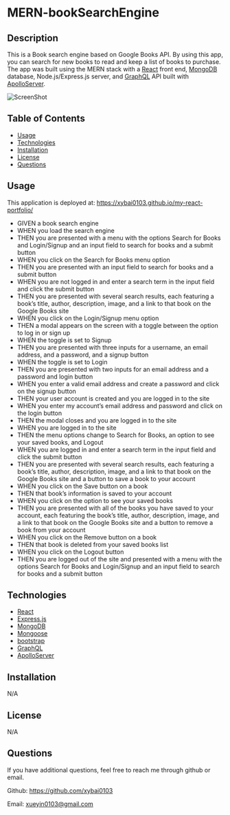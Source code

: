 # MERN-bookSearchEngine

## Description

This is a Book search engine based on Google Books API. By using this app, you can search for new books to read and keep a list of books to purchase. The app was built using the MERN stack with a [React](https://www.npmjs.com/package/react) front end, [MongoDB](https://www.mongodb.com/docs/manual/tutorial/install-mongodb-on-windows/) database, Node.js/Express.js server, and [GraphQL](https://www.npmjs.com/package/graphql) API built with [ApolloServer](https://www.npmjs.com/package/@apollo/server).

![ScreenShot](./public/images/my-react-portfolio.png)

## Table of Contents

- [Usage](#usage)
- [Technologies](#technologies)
- [Installation](#installation)
- [License](#license)
- [Questions](#questions)

## Usage

This application is deployed at: https://xybai0103.github.io/my-react-portfolio/

- GIVEN a book search engine
- WHEN you load the search engine
- THEN you are presented with a menu with the options Search for Books and Login/Signup and an input field to search for books and a submit button
- WHEN you click on the Search for Books menu option
- THEN you are presented with an input field to search for books and a submit button
- WHEN you are not logged in and enter a search term in the input field and click the submit button
- THEN you are presented with several search results, each featuring a book’s title, author, description, image, and a link to that book on the Google Books site
- WHEN you click on the Login/Signup menu option
- THEN a modal appears on the screen with a toggle between the option to log in or sign up
- WHEN the toggle is set to Signup
- THEN you are presented with three inputs for a username, an email address, and a password, and a signup button
- WHEN the toggle is set to Login
- THEN you are presented with two inputs for an email address and a password and login button
- WHEN you enter a valid email address and create a password and click on the signup button
- THEN your user account is created and you are logged in to the site
- WHEN you enter my account’s email address and password and click on the login button
- THEN the modal closes and you are logged in to the site
- WHEN you are logged in to the site
- THEN the menu options change to Search for Books, an option to see your saved books, and Logout
- WHEN you are logged in and enter a search term in the input field and click the submit button
- THEN you are presented with several search results, each featuring a book’s title, author, description, image, and a link to that book on the Google Books site and a button to save a book to your account
- WHEN you click on the Save button on a book
- THEN that book’s information is saved to your account
- WHEN you click on the option to see your saved books
- THEN you are presented with all of the books you have saved to your account, each featuring the book’s title, author, description, image, and a link to that book on the Google Books site and a button to remove a book from your account
- WHEN you click on the Remove button on a book
- THEN that book is deleted from your saved books list
- WHEN you click on the Logout button
- THEN you are logged out of the site and presented with a menu with the options Search for Books and Login/Signup and an input field to search for books and a submit button

## Technologies

- [React](https://www.npmjs.com/package/react)
- [Express.js](https://www.npmjs.com/package/express)
- [MongoDB](https://www.mongodb.com/docs/manual/tutorial/install-mongodb-on-windows/)
- [Mongoose](https://www.npmjs.com/package/mongoose)
- [bootstrap](https://www.npmjs.com/package/bootstrap)
- [GraphQL](https://www.npmjs.com/package/graphql)
- [ApolloServer](https://www.npmjs.com/package/@apollo/server)

## Installation

N/A

## License

N/A

## Questions

If you have additional questions, feel free to reach me through github or email.

Github: https://github.com/xybai0103

Email: xueyin0103@gmail.com
